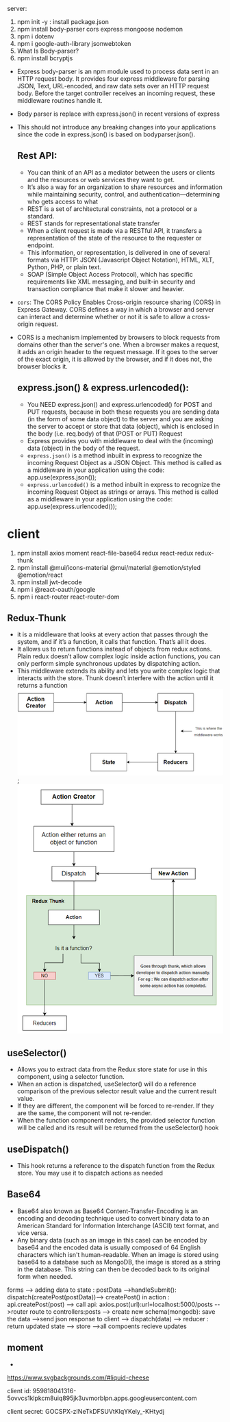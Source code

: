 server:
1. npm init -y : install package.json
2. npm install body-parser cors express mongoose nodemon
3. npm i dotenv
4. npm i google-auth-library jsonwebtoken
5. What Is Body-parser?
6. npm install bcryptjs

- Express body-parser is an npm module used to process data sent in an HTTP request body. It provides four express middleware for parsing JSON, Text, URL-encoded, and raw data sets over an HTTP request body. Before the target controller receives an incoming request, these middleware routines handle it.
- Body parser is replace with express.json() in recent versions of express
- This should not introduce any breaking changes into your applications since the code in express.json() is based on bodyparser.json().
  ## Rest API:
  - You can think of an API as a mediator between the users or clients and the resources or web services they want to get. 
  - It’s also a way for an organization to share resources and information while maintaining security, control, and authentication—determining who gets access to what
  - REST is a set of architectural constraints, not a protocol or a standard.
  - REST stands for representational state transfer 
  - When a client request is made via a RESTful API, it transfers a representation of the state of the resource to the requester or endpoint. 
  - This information, or representation, is delivered in one of several formats via HTTP: JSON (Javascript Object Notation), HTML, XLT, Python, PHP, or plain text.
  -  SOAP (Simple Object Access Protocol), which has specific requirements like XML messaging, and built-in security and transaction compliance that make it slower and heavier. 
  
- `cors`: The CORS Policy Enables Cross-origin resource sharing (CORS) in Express Gateway. CORS defines a way in which a browser and server can interact and determine whether or not it is safe to allow a cross-origin request.
- CORS is a mechanism implemented by browsers to block requests from domains other than the server's one. When a browser makes a request, it adds an origin header to the request message. If it goes to the server of the exact origin, it is allowed by the browser, and if it does not, the browser blocks it.
  ## express.json() & express.urlencoded():
  - You NEED express.json() and express.urlencoded() for POST and PUT requests, because in both these requests you are sending data (in the form of some data object) to the server and you are asking the server to accept or store that data (object), which is enclosed in the body (i.e. req.body) of that (POST or PUT) Request
  - Express provides you with middleware to deal with the (incoming) data (object) in the body of the request.
  - `express.json()` is a method inbuilt in express to recognize the incoming Request Object as a JSON Object. This method is called as a middleware in your application using the code: app.use(express.json());
  - `express.urlencoded()` is a method inbuilt in express to recognize the incoming Request Object as strings or arrays. This method is called as a middleware in your application using the code: app.use(express.urlencoded());

# client
1. npm install axios moment react-file-base64 redux react-redux redux-thunk
2. npm install @mui/icons-material @mui/material @emotion/styled @emotion/react
3.  npm install jwt-decode
4.  npm i @react-oauth/google
5.  npm i react-router react-router-dom

## Redux-Thunk
   -  it is a middleware that looks at every action that passes through the system, and if it’s a function, it calls that function. That’s all it does.
   -  It allows us to return functions instead of objects from redux actions. Plain redux doesn’t allow complex logic inside action functions, you can only perform simple synchronous updates by dispatching action.
   -  This middleware extends its ability and lets you write complex logic that interacts with the store. Thunk doesn’t interfere with the action until it returns a function
![redux](client/src/images/redux.png);
![thunk](client/src/images/reduxwiththunk.png)

## useSelector()
   - Allows you to extract data from the Redux store state for use in this component, using a selector function.
   - When an action is dispatched, useSelector() will do a reference comparison of the previous selector result value and the current result value. 
   - If they are different, the component will be forced to re-render. If they are the same, the component will not re-render.
   - When the function component renders, the provided selector function will be called and its result will be returned from the useSelector() hook

## useDispatch()
   - This hook returns a reference to the dispatch function from the Redux store. You may use it to dispatch actions as needed
## Base64
- Base64 also known as Base64 Content-Transfer-Encoding is an encoding and decoding technique used to convert binary data to an American Standard for Information Interchange (ASCII) text format, and vice versa.
- Any binary data (such as an image in this case) can be encoded by base64 and the encoded data is usually composed of 64 English characters which isn't human-readable. When an image is stored using base64 to a database such as MongoDB, the image is stored as a string in the database. This string can then be decoded back to its original form when needed.

forms --> adding data to state : postData -->handleSubmit(): dispatch(createPost(postData))--> createPost() in action : api.createPost(post) --> call api: axios.post(url):url=localhost:5000/posts -->router route to controllers:posts --> create new schema(mongodb): save the data -->send json response to client --> dispatch(data) --> reducer : return updated state --> store -->all compoents recieve updates

## moment
  - 


https://www.svgbackgrounds.com/#liquid-cheese


client id:
959818041316-5ovvcs1klpkcm8uiq895jk3uvmorblpn.apps.googleusercontent.com

client secret:
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


<!-- authentication middleware -->
<!-- once the user is logged in, he/she can create/update/delete their post.  But we have to tell teh backened to allow him to do that: we will need a middleware to do that -->